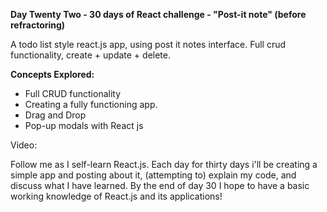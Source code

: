 **Day Twenty Two - 30 days of React challenge - "Post-it note" (before refractoring)**

A todo list style react.js app, using post it notes interface. Full crud functionality, create + update + delete.

**Concepts Explored:**

- Full CRUD functionality
- Creating a fully functioning app.
- Drag and Drop
- Pop-up modals with React js

Video: 

Follow me as I self-learn React.js. Each day for thirty days i'll be creating a simple app and posting about it, (attempting to) explain my code, and discuss what I have learned. By the end of day 30 I hope to have a basic working knowledge of React.js and its applications!
